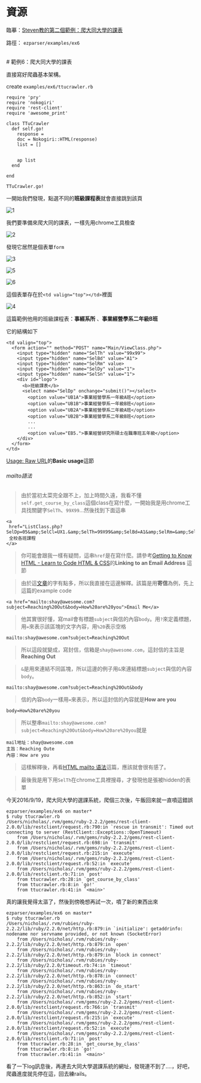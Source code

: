 # 資源

臨摹：[Steven教的第二個範例：爬大同大學的課表](https://hackpad.com/Railsfun-0907-fzkwOww6RXq#:h=ezprice)

路徑： `ezparser/examples/ex6`

<br>
# 範例6：爬大同大學的課表

直接寫好爬蟲基本架構。

create `examples/ex6/ttucrawler.rb`

```
require 'pry'
require 'nokogiri'
require 'rest-client'
require 'awesome_print'

class TTuCrawler
  def self.go!
    response =
    doc = Nokogiri::HTML(response)
    list = []


    ap list
  end

end

TTuCrawler.go!
```

一開始我們發現，點選不同的**班級課程表**就會直接跳到該頁

![1](../examples/ex6/images/1.png)

我們要準備來爬大同的課表，一樣先用chrome工具檢查

![2](../examples/ex6/images/2.png)

發現它居然是個表單`form`

![3](../examples/ex6/images/3.png)

![5](../examples/ex6/images/5.png)

![6](../examples/ex6/images/6.png)

這個表單存在於`<td valign="top"></td>`裡面

![4](../examples/ex6/images/4.png)

這篇範例他用的班級課程表：**事經系所** 、**事業經營學系二年級B班**

它的結構如下
```
<td valign="top">
  <form action="" method="POST" name="Main/ViewClass.php">
    <input type="hidden" name="SelTh" value="99x99">
    <input type="hidden" name="SelBd" value="A1">
    <input type="hidden" name="SelRm" value>
    <input type="hidden" name="SelDy" value="1">
    <input type="hidden" name="SelSn" value="1">
    <div id="logo">
      <b>班級課表</b>
      <select name="SelDp" onchange="submit()"></select>
        <option value="UB1A">事業經營學系一年級A班</option>
        <option value="UB1B">事業經營學系一年級B班</option>
        <option value="UB2A">事業經營學系二年級A班</option>
        <option value="UB2B">事業經營學系二年級B班</option>
        ...
        ...
        <option value="EB5.">事業經營研究所碩士在職專班五年級</option>
    </div>
  </form>
</td>
```

[Usage: Raw URL](https://github.com/rest-client/rest-client#usage-raw-url)的**Basic usage**這節


###### mailto語法
>由於當初太菜完全跟不上，加上時間久遠，我看不懂`self.get_course_by_class`這個class在寫什麼，一開始我是用chrome工具找關鍵字`SelTh`、`99X99`...然後找到下面這串

```
<a
 href="ListClass.php?SelDp=05&amp;SelCl=UX1.&amp;SelTh=99X99&amp;SelBd=A1&amp;SelRm=&amp;SelDy=1&amp;SelSn=1">
 全校各班課程
</a>
```

>你可能會跟我一樣有疑問，這串`href`是在寫什麼。請參考[Getting to Know HTML - Learn to Code HTML & CSS](http://learn.shayhowe.com/html-css/getting-to-know-html/)的**Linking to an Email Address** 這節

>由於這[文章](http://learn.shayhowe.com/html-css/getting-to-know-html/)的字有點多，所以我直接在這邊解釋。該篇是用**寄信**為例，先上這篇的example code

```
<a href="mailto:shay@awesome.com?subject=Reaching%20Out&body=How%20are%20you">Email Me</a>
```

>他其實很好懂，寫mail會有標題`subject`與信的內容`body`。用`?`來定義標題，用`=`來表示該區塊的文字內容，用`%20`表示空格

```
mailto:shay@awesome.com?subject=Reaching%20Out
```

>所以這段就變成，寫封信，信箱是`shay@awesome.com`，這封信的主旨是**Reaching Out**

>`&`是用來連結不同區塊，所以這邊的例子用`&`來連結標題`subject`與信的內容`body`。

```
mailto:shay@awesome.com?subject=Reaching%20Out&body
```

>信的內容`body`一樣用`=`來表示，所以這封信的內容就是**How are you**

```
body=How%20are%20you
```

>所以整串`mailto:shay@awesome.com?subject=Reaching%20Out&body=How%20are%20you`就是

```
mail地址：shay@awesome.com
主旨：Reaching Oute
內容：How are you
```

>這樣解釋後，再看[HTML mailto 语法](http://www.dreamdu.com/xhtml/mailto/)這篇，應該就會很有感了。

>最後我是用下用`SelTh`在chrome工具裡搜尋，才發現他是張被hidden的表單


今天2016/9/19，爬大同大學的選課系統，爬個三次後，午飯回來就一直噴這錯誤
```
ezparser/examples/ex6 on master*
$ ruby ttucrawler.rb
/Users/nicholas/.rvm/gems/ruby-2.2.2/gems/rest-client-2.0.0/lib/restclient/request.rb:790:in `rescue in transmit': Timed out connecting to server (RestClient::Exceptions::OpenTimeout)
	from /Users/nicholas/.rvm/gems/ruby-2.2.2/gems/rest-client-2.0.0/lib/restclient/request.rb:698:in `transmit'
	from /Users/nicholas/.rvm/gems/ruby-2.2.2/gems/rest-client-2.0.0/lib/restclient/request.rb:215:in `execute'
	from /Users/nicholas/.rvm/gems/ruby-2.2.2/gems/rest-client-2.0.0/lib/restclient/request.rb:52:in `execute'
	from /Users/nicholas/.rvm/gems/ruby-2.2.2/gems/rest-client-2.0.0/lib/restclient.rb:71:in `post'
	from ttucrawler.rb:28:in `get_course_by_class'
	from ttucrawler.rb:8:in `go!'
	from ttucrawler.rb:41:in `<main>'
```

真的讓我覺得太漚了，然後到傍晚想再試一次，噴了新的東西出來
```
ezparser/examples/ex6 on master*
$ ruby ttucrawler.rb
/Users/nicholas/.rvm/rubies/ruby-2.2.2/lib/ruby/2.2.0/net/http.rb:879:in `initialize': getaddrinfo: nodename nor servname provided, or not known (SocketError)
	from /Users/nicholas/.rvm/rubies/ruby-2.2.2/lib/ruby/2.2.0/net/http.rb:879:in `open'
	from /Users/nicholas/.rvm/rubies/ruby-2.2.2/lib/ruby/2.2.0/net/http.rb:879:in `block in connect'
	from /Users/nicholas/.rvm/rubies/ruby-2.2.2/lib/ruby/2.2.0/timeout.rb:74:in `timeout'
	from /Users/nicholas/.rvm/rubies/ruby-2.2.2/lib/ruby/2.2.0/net/http.rb:878:in `connect'
	from /Users/nicholas/.rvm/rubies/ruby-2.2.2/lib/ruby/2.2.0/net/http.rb:863:in `do_start'
	from /Users/nicholas/.rvm/rubies/ruby-2.2.2/lib/ruby/2.2.0/net/http.rb:852:in `start'
	from /Users/nicholas/.rvm/gems/ruby-2.2.2/gems/rest-client-2.0.0/lib/restclient/request.rb:766:in `transmit'
	from /Users/nicholas/.rvm/gems/ruby-2.2.2/gems/rest-client-2.0.0/lib/restclient/request.rb:215:in `execute'
	from /Users/nicholas/.rvm/gems/ruby-2.2.2/gems/rest-client-2.0.0/lib/restclient/request.rb:52:in `execute'
	from /Users/nicholas/.rvm/gems/ruby-2.2.2/gems/rest-client-2.0.0/lib/restclient.rb:71:in `post'
	from ttucrawler.rb:28:in `get_course_by_class'
	from ttucrawler.rb:8:in `go!'
	from ttucrawler.rb:41:in `<main>'
```

看了一下log訊息後，再連去大同大學選課系統的網址，發現連不到了....，好吧，爬蟲進度就先停在這，回去練rails。

